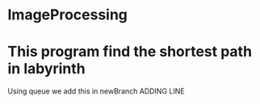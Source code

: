 # ImageProcessing
# This program find the shortest path in labyrinth
Using queue
 we add this in newBranch
ADDING LINE 

